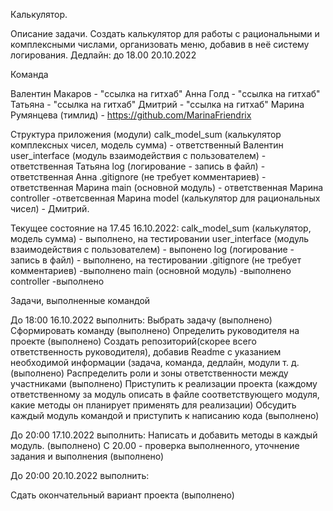 Калькулятор.

Описание задачи.
Создать калькулятор для работы с рациональными и комплексными числами, организовать меню, добавив в неё систему логирования.
Дедлайн: до 18.00 20.10.2022

Команда

Валентин Макаров  - "ссылка на гитхаб"
Анна Голд - "ссылка на гитхаб"
Татьяна - "ссылка на гитхаб"
Дмитрий - "ссылка на гитхаб"
Марина Румянцева (тимлид) - https://github.com/MarinaFriendrix


Структура приложения (модули)
calk_model_sum (калькулятор комплексных чисел, модель сумма) - ответственный Валентин
user_interface (модуль взаимодействия с пользователем) - ответственная Татьяна
log (логирование - запись в файл) - ответственная Анна
.gitignore (не требует комментариев) - ответственная Марина
main (основной модуль) - ответственная Марина
controller -ответсвенная Марина
model (калькулятор для рациональных чисел) - Дмитрий.



Текущее состояние на 17.45 16.10.2022:
calk_model_sum (калькулятор, модель сумма) - выполнено, на тестировании
user_interface (модуль взаимодействия с пользователем) - выпонено
log (логирование - запись в файл) - выполнено, на тестировании
.gitignore (не требует комментариев) -выполнено
main (основной модуль)  -выполнено
controller -выполнено

Задачи, выполненные командой

До 18:00 16.10.2022 выполнить:
Выбрать задачу (выполнено)
Сформировать команду (выполнено)
Определить руководителя на проекте (выполнено)
Создать репозиторий(скорее всего ответственность руководителя), добавив Readme с указанием необходимой информации (задача, команда, дедлайн, модули т. д. (выполнено)
Распределить роли и зоны ответственности между участниками (выполнено)
Приступить к реализации проекта (каждому ответственному за модуль описать в файле соответствующего модуля, какие методы он планирует применять для реализации) 
Обсудить каждый модуль командой и приступить к написанию кода (выполнено)


До 20:00 17.10.2022 выполнить:
Написать и добавить методы в каждый модуль. (выполнено)
С 20.00 - проверка выполненного, уточнение задания и выполнения (выполнено)

До 20:00 20.10.2022 выполнить:

Сдать окончательный вариант проекта (выполнено)
